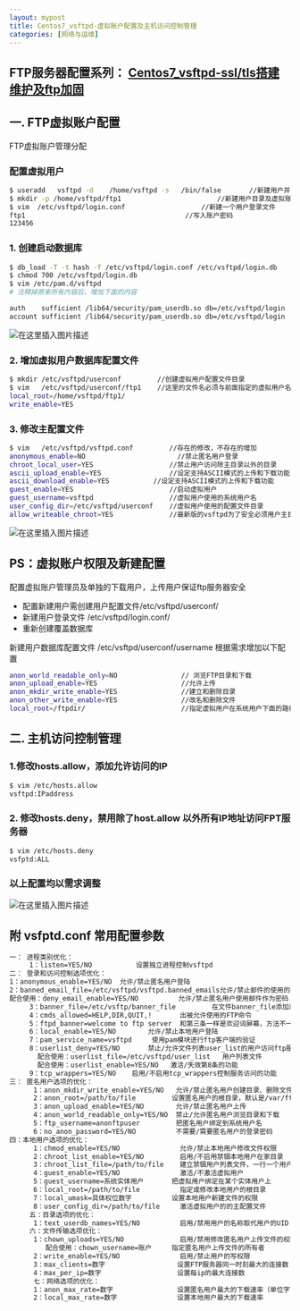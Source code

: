 ```yaml
---
layout: mypost
title: Centos7_vsftpd-虚拟账户配置及主机访问控制管理
categories: [网络与运维]
---
```


## FTP服务器配置系列： [Centos7_vsftpd-ssl/tls搭建维护及ftp加固](https://blog.csdn.net/qq_38626043/article/details/103698187)
## 一. FTP虚拟账户配置
 FTP虚拟账户管理分配
### 配置虚拟用户
```bash
$ useradd   vsftpd -d    /home/vsftpd -s   /bin/false		//新建用户并禁止登录
$ mkdir -p /home/vsftpd/ftp1						//新建用户目录及虚拟账户
$ vim  /etc/vsftpd/login.conf  					//新建一个用户登录文件
ftp1										//写入账户密码
123456
```

### 1. 创建启动数据库

```bash
$ db_load -T -t hash -f /etc/vsftpd/login.conf /etc/vsftpd/login.db		
$ chmod 700 /etc/vsftpd/login.db
$ vim /etc/pam.d/vsftpd
# 注释掉原来所有内容后，增加下面的内容

auth    sufficient /lib64/security/pam_userdb.so db=/etc/vsftpd/login
account sufficient /lib64/security/pam_userdb.so db=/etc/vsftpd/login

```

![在这里插入图片描述](https://img-blog.csdnimg.cn/20200609163613397.png?x-oss-process=image/watermark,type_ZmFuZ3poZW5naGVpdGk,shadow_10,text_aHR0cHM6Ly9ibG9nLmNzZG4ubmV0L3FxXzM4NjI2MDQz,size_16,color_FFFFFF,t_70#pic_center)
### 2. 增加虚拟用户数据库配置文件

```bash
$ mkdir /etc/vsftpd/userconf         //创建虚拟用户配置文件目录
$ vim   /etc/vsftpd/userconf/ftp1    //这里的文件名必须与前面指定的虚拟用户名一致
local_root=/home/vsftpd/ftp1/
write_enable=YES
```

### 3. 修改主配置文件

```bash
$ vim   /etc/vsftpd/vsftpd.conf    		//存在的修改，不存在的增加
anonymous_enable=NO          		      //禁止匿名用户登录
chroot_local_user=YES           		//禁止用户访问除主目录以外的目录
ascii_upload_enable=YES          		//设定支持ASCII模式的上传和下载功能   
ascii_download_enable=YES     		//设定支持ASCII模式的上传和下载功能   
guest_enable=YES                     	//启动虚拟用户
guest_username=vsftpd             		//虚拟用户使用的系统用户名
user_config_dir=/etc/vsftpd/userconf   	//虚拟用户使用的配置文件目录
allow_writeable_chroot=YES      		//最新版的vsftpd为了安全必须用户主目录（也就是/home/vsftpd/ftp1）没有写权限，才能登录
```



![在这里插入图片描述](https://img-blog.csdnimg.cn/2020060917232527.png?x-oss-process=image/watermark,type_ZmFuZ3poZW5naGVpdGk,shadow_10,text_aHR0cHM6Ly9ibG9nLmNzZG4ubmV0L3FxXzM4NjI2MDQz,size_16,color_FFFFFF,t_70#pic_center)

## PS：虚拟账户权限及新建配置
配置虚拟账户管理员及单独的下载用户，上传用户保证ftp服务器安全
- 配置新建用户需创建用户配置文件/etc/vsftpd/userconf/
- 新建用户登录文件 /etc/vsftpd/login.conf/
- 重新创建覆盖数据库

新建用户数据库配置文件 /etc/vsftpd/userconf/username
根据需求增加以下配置

```bash
anon_world_readable_only=NO                // 浏览FTP目录和下载 
anon_upload_enable=YES                     //允许上传 
anon_mkdir_write_enable=YES                //建立和删除目录 
anon_other_write_enable=YES                //改名和删除文件 
local_root=/ftpdir/                        //指定虚拟用户在系统用户下面的路径，限制虚拟用户的家目录，虚拟用户登录后的主目录。 
```
## 二. 主机访问控制管理
### 1.修改hosts.allow，添加允许访问的IP

```bash
$ vim /etc/hosts.allow
vsftpd:IPaddress
```

### 2. 修改hosts.deny，禁用除了host.allow 以外所有IP地址访问FPT服务器

```bash
$ vim /etc/hosts.deny
vsfptd:ALL
```
### 以上配置均以需求调整

 
![在这里插入图片描述](https://img-blog.csdnimg.cn/20200610151901394.png#pic_center)

## 附 vsfptd.conf 常用配置参数

```bash
一： 进程类别优化：
     1：listen=YES/NO           设置独立进程控制vsftpd
二： 登录和访问控制选项优化：
1：anonymous_enable=YES/NO  允许/禁止匿名用户登陆
2：banned_email_file=/etc/vsftpd/vsftpd.banned_emails允许/禁止邮件的使用的存放路径和目录    
配合使用：deny_email_enable=YES/NO          允许/禁止匿名用户使用邮件作为密码
     3：banner_file=/etc/vsftp/banner_file         在文件banner_file添加欢迎词即可
     4：cmds_allowed=HELP,DIR,QUIT,!       出被允许使用的FTP命令
     5：ftpd_banner=welcome to ftp server  和第三条一样是欢迎词屏幕，方法不一样
     6：local_enable=YES/NO        允许/禁止本地用户登陆
     7：pam_service_name=vsftpd     使用pam模块进行ftp客户端的验证
     8：userlist_deny=YES/NO       禁止/允许文件列表user_list的用户访问ftp服务器
       配合使用：userlist_file=/etc/vsftpd/user_list   用户列表文件
       配合使用：userlist_enable=YES/NO   激活/失效第8条的功能 
     9：tcp_wrappers=YES/NO    启用/不启用tcp_wrappers控制服务访问的功能              
三： 匿名用户选项的优化：
      1：anon_mkdir_write_enable=YES/NO   允许/禁止匿名用户创建目录、删除文件
      2：anon_root=/path/to/file         设置匿名用户的根目录，默认是/var/ftp/ 你可以修改这个默认路径
      3：anon_upload_enable=YES/NO        允许/禁止匿名用户上传
      4：anon_world_readable_only=YES/NO  禁止/允许匿名用户浏览目录和下载
      5：ftp_username=anonftpuser         把匿名用户绑定到系统用户名
      6：no_anon_password=YES/NO          不需要/需要匿名用户的登录密码
四：本地用户选项的优化：
      1：chmod_enable=YES/NO               允许/禁止本地用户修改文件权限
      2：chroot_list_enable=YES/NO         启用/不启用禁锢本地用户在家目录
      3：chroot_list_file=/path/to/file    建立禁锢用户列表文件，一行一个用户
      4：guest_enable=YES/NO               激活/不激活虚拟用户
      5：guest_username=系统实体用户       把虚拟用户绑定在某个实体用户上
      6：local_root=/path/to/file          指定或修改本地用户的根目录
      7：local_umask=具体权位数字          设置本地用户新建文件的权限
      8：user_config_dir=/path/to/file     激活虚拟用户的的主配置文件
     五：目录选项的优化：
      1：text_userdb_names=YES/NO          启用/禁用用户的名称取代用户的UID
     六：文件传输选项优化：
      1：chown_uploads=YES/NO              启用/禁用修改匿名用户上传文件的权限
         配合使用：chown_username=账户     指定匿名用户上传文件的所有者
      2：write_enable=YES/NO               启用/禁止用户的写权限
      3：max_clients=数字                  设置FTP服务器同一时刻最大的连接数
      4：max_per_ip=数字                   设置每ip的最大连接数
      七：网络选项的优化：
      1：anon_max_rate=数字                设置匿名用户最大的下载速率（单位字节）
      2：local_max_rate=数字               设置本地用户最大的下载速率
```

